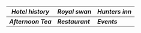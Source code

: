 
 

| ***Hotel history***       | ***Royal swan***         |***Hunters inn***  |
|----------|----------|----------|
| ***Afternoon Tea*** | ***Restaurant*** | ***Events***  |
